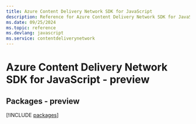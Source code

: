 ```yaml
---
title: Azure Content Delivery Network SDK for JavaScript
description: Reference for Azure Content Delivery Network SDK for JavaScript
ms.date: 09/25/2024
ms.topic: reference
ms.devlang: javascript
ms.service: contentdeliverynetwork
---
```

# Azure Content Delivery Network SDK for JavaScript - preview
## Packages - preview
[!INCLUDE [packages](content-delivery-network-index.md)]